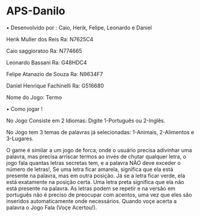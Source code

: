# APS-Danilo

• Desenvolvido por : Caio, Herik, Felipe, Leonardo e Daniel

Herik Muller dos Reis 
Ra: N7625C4

Caio saggioratoo 
Ra: N774665

Leonardo Bassani
Ra: G48HDC4

Felipe Atanazio de Souza
Ra: N9634F7

Daniel Henrique Fachinelli
Ra: G516680


Nome do Jogo: Termo

•  Como jogar !

No Jogo Consiste em 2 Idiomas: Digite 1-Português ou 2-Inglês.

No Jogo tem 3 temas de palavras já selecionadas: 1-Animais, 2-Alimentos e 3-Lugares.

O game é similar a um jogo de forca, onde o usuário precisa adivinhar uma palavra, mas precisa arriscar termos ao invés de chutar qualquer letra, o jogo fala quantas letras secretas tem, e a palavra NÃO deve exceder o número de letras!, Se uma letra ficar amarela, significa que ela está presente na palavra, mas em outra posição. Já se a letra ficar verde, ela está exatamente na posição certa. Uma letra preta significa que ela não está presente na palavra. As letras podem se repetir e na versão em português não é preciso de preocupar com acentos, uma vez que eles são inseridos automaticamente onde necessários. Quando voçe acerta a palavra o Jogo Fala (Voçe Acertou!).

